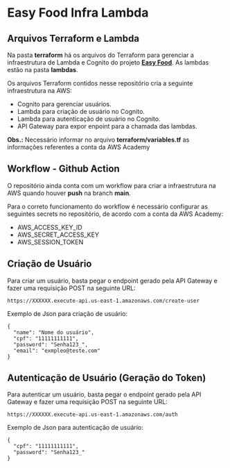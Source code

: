 # Easy Food Infra Lambda

## Arquivos Terraform e Lambda
Na pasta **terraform** há os arquivos do Terraform para gerenciar a infraestrutura de Lambda e Cognito do projeto **[Easy Food](https://github.com/5soat-acme/easy-food)**. As lambdas estão na pasta **lambdas**.

Os arquivos Terraform contidos nesse repositório cria a seguinte infraestrutura na AWS:
- Cognito para gerenciar usuários.
- Lambda para criação de usuário no Cognito.
- Lambda para autenticação de usuário no Cognito.
- API Gateway para expor enpoint para a chamada das lambdas.

**Obs.:** Necessário informar no arquivo **terraform/variables.tf** as informações referentes a conta da AWS Academy

## Workflow - Github Action
O repositório ainda conta com um workflow para criar a infraestrutura na AWS quando houver **push** na branch **main**.

Para o correto funcionamento do workflow é necessário configurar as seguintes secrets no repositório, de acordo com a conta da AWS Academy:
- AWS_ACCESS_KEY_ID
- AWS_SECRET_ACCESS_KEY
- AWS_SESSION_TOKEN

## Criação de Usuário
Para criar um usuário, basta pegar o endpoint gerado pela API Gateway e fazer uma requisição POST na seguinte URL:
```
https://XXXXXX.execute-api.us-east-1.amazonaws.com/create-user
```
Exemplo de Json para criação de usuário:
```
{
  "name": "Nome do usuário",
  "cpf": "11111111111",
  "password": "Senha123_",
  "email": "exmpleo@teste.com"
}
```

## Autenticação de Usuário (Geração do Token)
Para autenticar um usuário, basta pegar o endpoint gerado pela API Gateway e fazer uma requisição POST na seguinte URL:
```
https://XXXXXX.execute-api.us-east-1.amazonaws.com/auth
```
Exemplo de Json para autenticação de usuário:
```
{
  "cpf": "11111111111",
  "password": "Senha123_"
}
```
